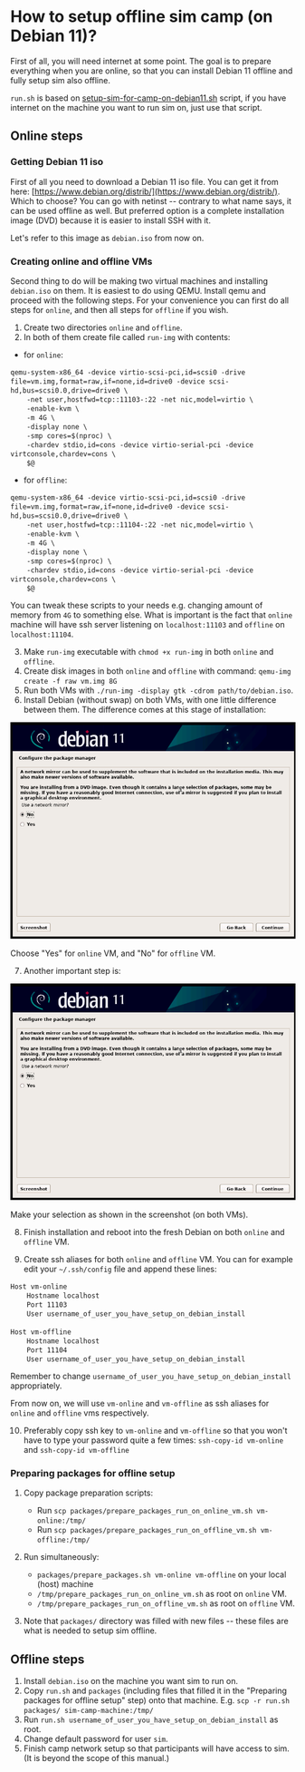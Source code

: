 # How to setup offline sim camp (on Debian 11)?
First of all, you will need internet at some point. The goal is to prepare everything when you are online, so that you can install Debian 11 offline and fully setup sim also offline.

`run.sh` is based on [setup-sim-for-camp-on-debian11.sh](https://github.com/varqox/sim/blob/master/scripts/setup-sim-for-camp-on-debian11.sh) script, if you have internet on the machine you want to run sim on, just use that script.

## Online steps

### Getting Debian 11 iso
First of all you need to download a Debian 11 iso file. You can get it from here: [https://www.debian.org/distrib/](https://www.debian.org/distrib/). Which to choose? You can go with netinst -- contrary to what name says, it can be used offline as well. But preferred option is a complete installation image (DVD) because it is easier to install SSH with it.

Let's refer to this image as `debian.iso` from now on.

### Creating online and offline VMs
Second thing to do will be making two virtual machines and installing `debian.iso` on them. It is easiest to do using QEMU. Install qemu and proceed with the following steps. For your convenience you can first do all steps for `online`, and then all steps for `offline` if you wish.

1. Create two directories `online` and `offline`.
2. In both of them create file called `run-img` with contents:
- for `online`:
```
qemu-system-x86_64 -device virtio-scsi-pci,id=scsi0 -drive file=vm.img,format=raw,if=none,id=drive0 -device scsi-hd,bus=scsi0.0,drive=drive0 \
    -net user,hostfwd=tcp::11103-:22 -net nic,model=virtio \
    -enable-kvm \
    -m 4G \
    -display none \
    -smp cores=$(nproc) \
    -chardev stdio,id=cons -device virtio-serial-pci -device virtconsole,chardev=cons \
    $@
```
- for `offline`:
```
qemu-system-x86_64 -device virtio-scsi-pci,id=scsi0 -drive file=vm.img,format=raw,if=none,id=drive0 -device scsi-hd,bus=scsi0.0,drive=drive0 \
    -net user,hostfwd=tcp::11104-:22 -net nic,model=virtio \
    -enable-kvm \
    -m 4G \
    -display none \
    -smp cores=$(nproc) \
    -chardev stdio,id=cons -device virtio-serial-pci -device virtconsole,chardev=cons \
    $@
```

You can tweak these scripts to your needs e.g. changing amount of memory from `4G` to something else. What is important is the fact that `online` machine will have ssh server listening on `localhost:11103` and `offline` on `localhost:11104`.

3. Make `run-img` executable with `chmod +x run-img` in both `online` and `offline`.
4. Create disk images in both `online` and `offline` with command: `qemu-img create -f raw vm.img 8G`
5. Run both VMs with `./run-img -display gtk -cdrom path/to/debian.iso`.
6. Install Debian (without swap) on both VMs, with one little difference between them. The difference comes at this stage of installation:

![](img/debian-install-configure-package-manager.png)

Choose "Yes" for `online` VM, and "No" for `offline` VM.

7. Another important step is:

![](img/debian-install-configure-package-manager.png)

Make your selection as shown in the screenshot (on both VMs).

8. Finish installation and reboot into the fresh Debian on both `online` and `offline` VM.

9. Create ssh aliases for both `online` and `offline` VM. You can for example edit your `~/.ssh/config` file and append these lines:
```
Host vm-online
	Hostname localhost
	Port 11103
	User username_of_user_you_have_setup_on_debian_install

Host vm-offline
	Hostname localhost
	Port 11104
	User username_of_user_you_have_setup_on_debian_install
```
Remember to change `username_of_user_you_have_setup_on_debian_install` appropriately.

From now on, we will use `vm-online` and `vm-offline` as ssh aliases for `online` and `offline` vms respectively.

10. Preferably copy ssh key to `vm-online` and `vm-offline` so that you won't have to type your password quite a few times: `ssh-copy-id vm-online` and `ssh-copy-id vm-offline`

### Preparing packages for offline setup

1. Copy package preparation scripts:
    - Run `scp packages/prepare_packages_run_on_online_vm.sh vm-online:/tmp/`
    - Run `scp packages/prepare_packages_run_on_offline_vm.sh vm-offline:/tmp/`
2. Run simultaneously:
    - `packages/prepare_packages.sh vm-online vm-offline` on your local (host) machine
    - `/tmp/prepare_packages_run_on_online_vm.sh` as root on `online` VM.
    - `/tmp/prepare_packages_run_on_offline_vm.sh` as root on `offline` VM.

3. Note that `packages/` directory was filled with new files -- these files are what is needed to setup sim offline.

## Offline steps
1. Install `debian.iso` on the machine you want sim to run on.
2. Copy `run.sh` and `packages` (including files that filled it in the "Preparing packages for offline setup" step) onto that machine. E.g. `scp -r run.sh packages/ sim-camp-machine:/tmp/`
3. Run `run.sh username_of_user_you_have_setup_on_debian_install` as root.
4. Change default password for user `sim`.
5. Finish camp network setup so that participants will have access to sim. (It is beyond the scope of this manual.)
